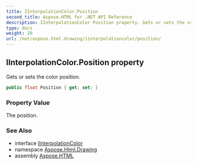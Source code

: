 ```yaml
---
title: IInterpolationColor.Position
second_title: Aspose.HTML for .NET API Reference
description: IInterpolationColor Position property. Gets or sets the color position
type: docs
weight: 20
url: /net/aspose.html.drawing/iinterpolationcolor/position/
---
```

## IInterpolationColor.Position property

Gets or sets the color position.

```csharp
public float Position { get; set; }
```

### Property Value

The position.

### See Also

* interface [IInterpolationColor](../)
* namespace [Aspose.Html.Drawing](../../../aspose.html.drawing/)
* assembly [Aspose.HTML](../../../)
